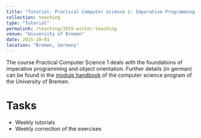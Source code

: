```yaml
---
title: "Tutorial: Practical Computer Science 1: Imperative Programming and Object Orientation (Praktische Informatik 1: Imperative Programmierung und Objektorientierung)"
collection: teaching
type: "Tutorial"
permalink: /teaching/2015-winter-teaching
venue: "University of Bremen"
date: 2015-10-01
location: "Bremen, Germany"
---
```


The course Practical Computer Science 1 deals with the foundations of imperative programming and object orientation. Further details (in german) can be found in the [module handbook](http://www.informatik.uni-bremen.de/tdki/lehre/ws16/theoinf/) of the computer science program of the University of Bremen.

Tasks
======

- Weekly tutorials
- Weekly correction of the exercises